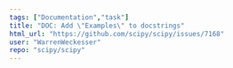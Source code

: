 ```yaml
---
tags: ["Documentation","task"]
title: "DOC: Add \"Examples\" to docstrings"
html_url: "https://github.com/scipy/scipy/issues/7168"
user: "WarrenWeckesser"
repo: "scipy/scipy"
---
```


